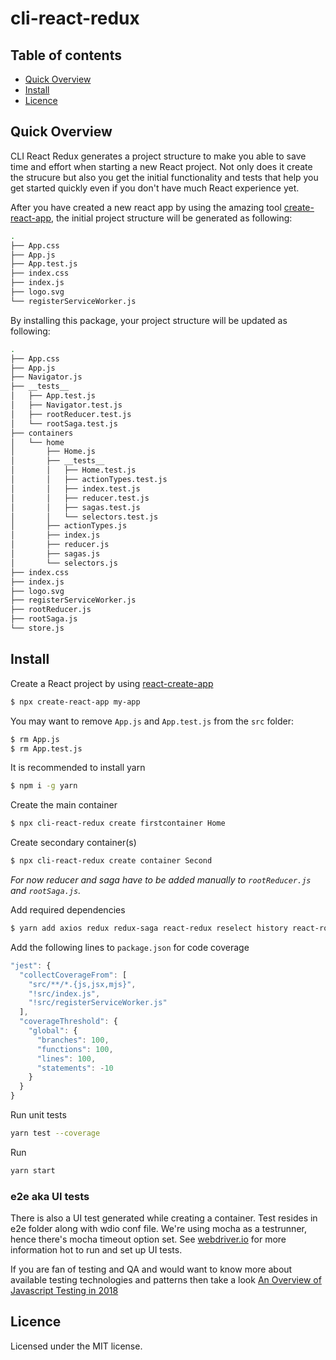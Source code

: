 # cli-react-redux

## Table of contents
  
* [Quick Overview](#quick-overview)
* [Install](#install)
* [Licence](#licence)

## Quick Overview

CLI React Redux generates a project structure to make you able to save time and effort when starting a new React project. Not only does it create the strucure but also you get the initial functionality and tests that help you get started quickly even if you don't have much React experience yet.

After you have created a new react app by using the amazing tool [create-react-app](https://github.com/facebook/create-react-app), the initial project structure will be generated as following:

```sh
.
├── App.css
├── App.js
├── App.test.js
├── index.css
├── index.js
├── logo.svg
└── registerServiceWorker.js
```

By installing this package, your project structure will be updated as following:

```sh
.
├── App.css
├── App.js
├── Navigator.js
├── __tests__
│   ├── App.test.js
│   ├── Navigator.test.js
│   ├── rootReducer.test.js
│   └── rootSaga.test.js
├── containers
│   └── home
│       ├── Home.js
│       ├── __tests__
│       │   ├── Home.test.js
│       │   ├── actionTypes.test.js
│       │   ├── index.test.js
│       │   ├── reducer.test.js
│       │   ├── sagas.test.js
│       │   └── selectors.test.js
│       ├── actionTypes.js
│       ├── index.js
│       ├── reducer.js
│       ├── sagas.js
│       └── selectors.js
├── index.css
├── index.js
├── logo.svg
├── registerServiceWorker.js
├── rootReducer.js
├── rootSaga.js
└── store.js
```

## Install

Create a React project by using [react-create-app](https://github.com/facebook/create-react-app)
```sh
$ npx create-react-app my-app
```

You may want to remove `App.js` and `App.test.js` from the `src` folder:

```sh
$ rm App.js
$ rm App.test.js
```

It is recommended to install yarn
```sh
$ npm i -g yarn
```

Create the main container

```sh
$ npx cli-react-redux create firstcontainer Home
```

Create secondary container(s) <br>
```sh
$ npx cli-react-redux create container Second
```
_For now reducer and saga have to be added manually to `rootReducer.js` and `rootSaga.js`._

Add required dependencies

```sh
$ yarn add axios redux redux-saga react-redux reselect history react-router-dom react-router-redux@next enzyme enzyme-adapter-react-16
```

Add the following lines to `package.json` for code coverage
```js
"jest": {
  "collectCoverageFrom": [
    "src/**/*.{js,jsx,mjs}",
    "!src/index.js",
    "!src/registerServiceWorker.js"
  ],
  "coverageThreshold": {
    "global": {
      "branches": 100,
      "functions": 100,
      "lines": 100,
      "statements": -10
    }
  }
}
```

Run unit tests
```sh
yarn test --coverage
```

Run
```sh
yarn start
```

### e2e aka UI tests

There is also a UI test generated while creating a container. Test resides in e2e folder along with wdio conf file. We're using mocha as a testrunner, hence there's mocha timeout option set. See [webdriver.io](http://webdriver.io/guide.html) for more information hot to run and set up UI tests.

If you are fan of testing and QA and would want to know more about available testing technologies and patterns then take a look [An Overview of Javascript Testing in 2018](https://medium.com/welldone-software/an-overview-of-javascript-testing-in-2018-f68950900bc3)
## Licence

Licensed under the MIT license.
